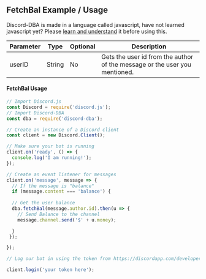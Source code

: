 ## FetchBal Example / Usage

Discord-DBA is made in a language called javascript, have not learned javascript yet? Please [learn and understand](https://www.codecademy.com/learn/learn-javascript) it before using this.

| Parameter | Type | Optional | Description |
| ------ | ------ | ------ | ------ | 
| userID | String | No | Gets the user id from the author of the message or the user you mentioned. |

#### FetchBal Usage

```js
// Import Discord.js
const Discord = require('discord.js');
// Import Discord-DBA
const dba = require('discord-dba');

// Create an instance of a Discord client
const client = new Discord.Client();

// Make sure your bot is running
client.on('ready', () => {
  console.log('I am running!');
});

// Create an event listener for messages
client.on('message', message => {
  // If the message is "balance"
  if (message.content === 'balance') {
  
  // Get the user balance
  dba.fetchBal(message.author.id).then(u => {
    // Send Balance to the channel
    message.channel.send('$' + u.money);

  }
 });

});

// Log our bot in using the token from https://discordapp.com/developers/applications/me

client.login('your token here');
```
